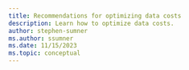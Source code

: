 ```yaml
---
title: Recommendations for optimizing data costs
description: Learn how to optimize data costs.
author: stephen-sumner
ms.author: ssumner
ms.date: 11/15/2023
ms.topic: conceptual
---
```


